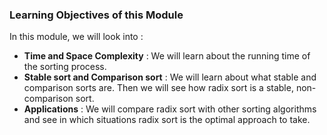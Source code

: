 ### Learning Objectives of this Module
In this module, we will look into :

   - **Time and Space Complexity** : We will learn about the running time of the sorting process.
   - **Stable sort and Comparison sort** : We will learn about what stable and comparison sorts are. Then we will see how radix sort is a stable, non-comparison sort.
   - **Applications** : We will compare radix sort with other sorting algorithms and see in which situations radix sort is the optimal approach to take.


